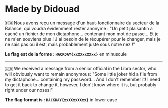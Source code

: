 # Made by Didouad

🇫🇷 Nous avons reçu un message d'un haut-fonctionnaire du secteur de la Balance, qui voudra évidemment rester anonyme :
"Un petit plaisantin a caché un fichier de mon dictaphone... contenant mon mot de passe... Et je ne m'en souviens plus ! J'ai besoin de le récupérer pour le changer, mais je ne sais pas où il est, mais probablement juste sous notre nez !"

**Le flag est de la forme : `HACKDAY{xxXXxxXXxx}`**
en minuscule 

--------------------------------------------------------------------------------------------------------------

🇬🇧 We received a message from a senior official in the Libra sector, who will obviously want to remain anonymous:
"Some little joker hid a file from my dictaphone... containing my password... And I don't remember it! I need to get it back to change it, however, I don't know where it is, but probably right under our noses!"

**The flag format is : `HACKDAY{xxXXxxXXxx}`**
in lower case